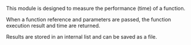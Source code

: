 This module is designed to measure the performance (time) of a function.

When a function reference and parameters are passed, the function execution result and time are returned.

Results are stored in an internal list and can be saved as a file.